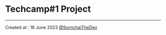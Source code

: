 # Techcamp#1 Project

---

Created at : 16 June 2023 [@SornchaiTheDev](https://github.com/SornchaiTheDev)

